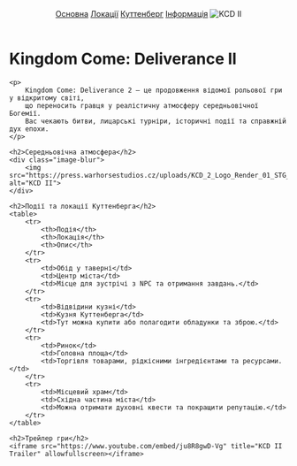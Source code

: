 <!DOCTYPE html>
<html>
<head>
    <title>Kingdom Come: Deliverance II - Середньовічний світ</title>
    <meta charset="UTF-8">
    <!-- Підключення зовнішнього CSS -->
    <link rel="stylesheet" href="main.css">
</head>
<body>

<header>
    <a href="main.html">Основна</a>
    <a href="locations.html">Локації</a>
    <a href="kuttenberg.html">Куттенберг</a>
    <a href="information.html">Інформація</a>
    <img src="https://press.warhorsestudios.cz/uploads/KCD_2_Logo_Render_01_STG_13v1_9836a817ed.jpg" alt="KCD II">
</header>

<div class="content">
    <h1>Kingdom Come: Deliverance II</h1>

    <p>
        Kingdom Come: Deliverance 2 — це продовження відомої рольової гри у відкритому світі,
        що переносить гравця у реалістичну атмосферу середньовічної Богемії.
        Вас чекають битви, лицарські турніри, історичні події та справжній дух епохи.
    </p>

    <h2>Середньовічна атмосфера</h2>
    <div class="image-blur">
        <img src="https://press.warhorsestudios.cz/uploads/KCD_2_Logo_Render_01_STG_13v1_9836a817ed.jpg" alt="KCD II">
    </div>

    <h2>Події та локації Куттенберга</h2>
    <table>
        <tr>
            <th>Подія</th>
            <th>Локація</th>
            <th>Опис</th>
        </tr>
        <tr>
            <td>Обід у таверні</td>
            <td>Центр міста</td>
            <td>Місце для зустрічі з NPC та отримання завдань.</td>
        </tr>
        <tr>
            <td>Відвідини кузні</td>
            <td>Кузня Куттенберга</td>
            <td>Тут можна купити або полагодити обладунки та зброю.</td>
        </tr>
        <tr>
            <td>Ринок</td>
            <td>Головна площа</td>
            <td>Торгівля товарами, рідкісними інгредієнтами та ресурсами.</td>
        </tr>
        <tr>
            <td>Місцевий храм</td>
            <td>Східна частина міста</td>
            <td>Можна отримати духовні квести та покращити репутацію.</td>
        </tr>
    </table>

    <h2>Трейлер гри</h2>
    <iframe src="https://www.youtube.com/embed/ju8R8gwD-Vg" title="KCD II Trailer" allowfullscreen></iframe>
</div>

</body>
</html>
